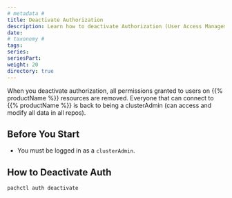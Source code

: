 ```yaml
---
# metadata # 
title: Deactivate Authorization
description: Learn how to deactivate Authorization (User Access Management).
date: 
# taxonomy #
tags: 
series:
seriesPart:
weight: 20
directory: true
---
```


When you deactivate authorization, all permissions granted to users on {{% productName %}} resources are removed. Everyone that can connect to {{% productName %}} is back to being a clusterAdmin (can access and modify all data in all repos).

## Before You Start 

- You must be logged in as a `clusterAdmin`.

## How to Deactivate Auth 

```s
pachctl auth deactivate
```
